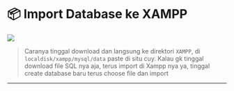 # 📦 Import Database ke XAMPP
<img src="https://media1.tenor.com/m/j7iumbTpEK8AAAAd/punishing-gray-raven-pgr.gif">

> Caranya tinggal download dan langsung ke direktori `XAMPP`, di `localdisk/xampp/mysql/data` paste di situ cuy.
> Kalau gk tinggal download file SQL nya aja, terus import di Xampp nya ya, tinggal create database baru terus choose file dan import

---
